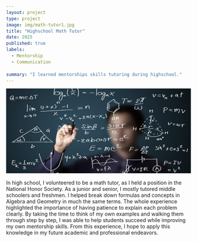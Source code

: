 ```yaml
---
layout: project
type: project
image: img/math-tutor1.jpg
title: "Highschool Math Tutor"
date: 2025
published: true
labels:
  - Mentorship
  - Communication

summary: "I learned mentorships skills tutoring during highschool."
---
```


<div class="text-center p-4">
  <img src="../img/math-tutor2.jpg" class="img-thumbnail" >
</div>

 In high school, I volunteered to be a math tutor, as I held a position in the National Honor Society.
As a junior and senior, I mostly tutored middle schoolers and freshmen. I helped break down
formulas and concepts in Algebra and Geometry in much the same terms. The whole experience 
highlighted the importance of having patience to explain each problem clearly. By taking the time
to think of my own examples and walking them through step by step, I was able to help students succeed while
improving my own mentorship skills. From this experience, I hope to apply this knowledge in my future
academic and professional endeavors.



